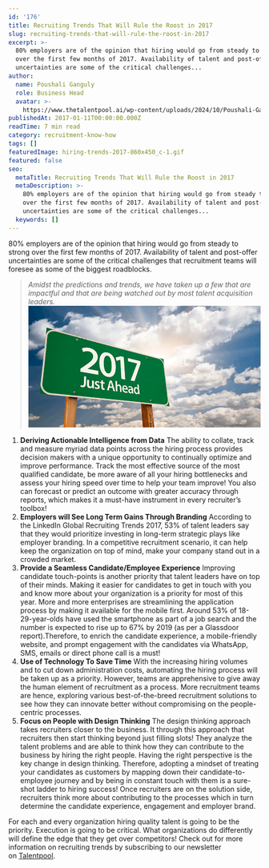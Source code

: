 ```yaml
---
id: '176'
title: Recruiting Trends That Will Rule the Roost in 2017
slug: recruiting-trends-that-will-rule-the-roost-in-2017
excerpt: >-
  80% employers are of the opinion that hiring would go from steady to strong
  over the first few months of 2017. Availability of talent and post-offer
  uncertainties are some of the critical challenges...
author:
  name: Poushali Ganguly
  role: Business Head
  avatar: >-
    https://www.thetalentpool.ai/wp-content/uploads/2024/10/Poushali-Gangulyimage.webp
publishedAt: 2017-01-11T00:00:00.000Z
readTime: 7 min read
category: recruitment-know-how
tags: []
featuredImage: hiring-trends-2017-860x450_c-1.gif
featured: false
seo:
  metaTitle: Recruiting Trends That Will Rule the Roost in 2017
  metaDescription: >-
    80% employers are of the opinion that hiring would go from steady to strong
    over the first few months of 2017. Availability of talent and post-offer
    uncertainties are some of the critical challenges...
  keywords: []
---
```


80% employers are of the opinion that hiring would go from steady to strong over the first few months of 2017. Availability of talent and post-offer uncertainties are some of the critical challenges that recruitment teams will foresee as some of the biggest roadblocks.

> _Amidst the predictions and trends, we have taken up a few that are impactful and that are being watched out by most talent acquisition leaders._ ![hiring-trends-2017-860x450_c](images/hiring-trends-2017-860x450_c-1.gif)

<!--more-->

1. **Deriving Actionable Intelligence from Data** The ability to collate, track and measure myriad data points across the hiring process provides decision makers with a unique opportunity to continually optimize and improve performance. Track the most effective source of the most qualified candidate, be more aware of all your hiring bottlenecks and assess your hiring speed over time to help your team improve! You also can forecast or predict an outcome with greater accuracy through reports, which makes it a must-have instrument in every recruiter’s toolbox!
2. **Employers will See Long Term Gains Through Branding** According to the LinkedIn Global Recruiting Trends 2017, 53% of talent leaders say that they would prioritize investing in long-term strategic plays like employer branding. In a competitive recruitment scenario, it can help keep the organization on top of mind, make your company stand out in a crowded market.
3. **Provide a Seamless Candidate/Employee Experience** Improving candidate touch-points is another priority that talent leaders have on top of their minds. Making it easier for candidates to get in touch with you and know more about your organization is a priority for most of this year. More and more enterprises are streamlining the application process by making it available for the mobile first. Around 53% of 18-29-year-olds have used the smartphone as part of a job search and the number is expected to rise up to 67% by 2019 (as per a Glassdoor report).Therefore, to enrich the candidate experience, a mobile-friendly website, and prompt engagement with the candidates via WhatsApp, SMS, emails or direct phone call is a must!
4. **Use of Technology To Save Time** With the increasing hiring volumes and to cut down administration costs, automating the hiring process will be taken up as a priority. However, teams are apprehensive to give away the human element of recruitment as a process. More recruitment teams are hence, exploring various best-of-the-breed recruitment solutions to see how they can innovate better without compromising on the people-centric processes.
5. **Focus on People with Design Thinking** The design thinking approach takes recruiters closer to the business. It through this approach that recruiters then start thinking beyond just filling slots! They analyze the talent problems and are able to think how they can contribute to the business by hiring the right people. Having the right perspective is the key change in design thinking. Therefore, adopting a mindset of treating your candidates as customers by mapping down their candidate-to-employee journey and by being in constant touch with them is a sure-shot ladder to hiring success! Once recruiters are on the solution side, recruiters think more about contributing to the processes which in turn determine the candidate experience, engagement and employer brand.

For each and every organization hiring quality talent is going to be the priority. Execution is going to be critical. What organizations do differently will define the edge that they get over competitors! Check out for more information on recruiting trends by subscribing to our newsletter on [Talentpool](https://www.thetalentpool.ai/). 

<script type="application/ld+json"><br /> { "@context": "http://schema.org",<br /> "@type": "BlogPosting",<br /> "mainEntityOfPage": {<br /> "@type": "WebPage",<br /> "@id": "https://www.thetalentpool.ai/"<br /> },<br /> "headline": "Recruiting Trends That Will Rule the Roost in 2017",<br /> "alternativeHeadline": "80% employers are of the opinion that hiring would go from steady to strong over the first few months of 2017. ",<br /> "award": "",<br /> "image": {<br /> "@type": "ImageObject",<br /> "url":"https://www.thetalentpool.ai/images/logo.png",<br /> "height": 800,<br /> "width": 800},<br /> "editor": "Talent Pool",<br /> "genre": "Recruitment",<br /> "keywords": "Recruiting Software, Employment,Recruiting Trends",<br /> "wordcount": "685",<br /> "publisher": {<br /> "@type": "Organization",<br /> "name": "Talent Pool",<br /> "logo": {<br /> "@type": "ImageObject",<br /> "url": "https://www.thetalentpool.ai/images/logo.png",<br /> "width": 600,<br /> "height": 60<br /> }<br /> },<br /> "url": "https://www.thetalentpool.ai/recruiting-trends-that-will-rule-the-roost-in-2017/",<br /> "datePublished": "2017-01-11",<br /> "dateCreated": "2017-01-11",<br /> "dateModified": "2017-01-11",<br /> "description": "80% employers are of the opinion that hiring would go from steady to strong over the first few months of 2017. Availability of talent and post-offer uncertainties are some of the critical challenges that recruitment teams will foresee as some of the biggest roadblocks.<br /> Amidst the predictions and trends, we have taken up a few that are impactful and that are being watched out by most talent acquisition leaders.<br /> Deriving Actionable Intelligence from Data<br /> The ability to collate, track and measure myriad data points across the hiring process provides decision makers with a unique opportunity to continually optimize and improve performance. Track the most effective source of the most qualified candidate, be more aware of all your hiring bottlenecks and assess your hiring speed over time to help your team improve! You also can forecast or predict an outcome with greater accuracy through reports, which makes it a must-have instrument in every recruiter’s toolbox!<br /> Employers will See Long Term Gains Through Branding<br /> According to the LinkedIn Global Recruiting Trends 2017, 53% of talent leaders say that they would prioritize investing in long-term strategic plays like employer branding. In a competitive recruitment scenario, it can help keep the organization on top of mind, make your company stand out in a crowded market.<br /> Provide a Seamless Candidate/Employee Experience<br /> Improving candidate touch-points is another priority that talent leaders have on top of their minds. Making it easier for candidates to get in touch with you and know more about your organization is a priority for most of this year. More and more enterprises are streamlining the application process by making it available for the mobile first. Around 53% of 18-29-year-olds have used the smartphone as part of a job search and the number is expected to rise up to 67% by 2019 (as per a Glassdoor report).Therefore, to enrich the candidate experience, a mobile-friendly website, and prompt engagement with the candidates via WhatsApp, SMS, emails or direct phone call is a must!<br /> Use of Technology To Save Time<br /> With the increasing hiring volumes and to cut down administration costs, automating the hiring process will be taken up as a priority. However, teams are apprehensive to give away the human element of recruitment as a process. More recruitment teams are hence, exploring various best-of-the-breed recruitment solutions to see how they can innovate better without compromising on the people-centric processes.<br /> Focus on People with Design Thinking<br /> The design thinking approach takes recruiters closer to the business. It through this approach that recruiters then start thinking beyond just filling slots! They analyze the talent problems and are able to think how they can contribute to the business by hiring the right people. Having the right perspective is the key change in design thinking. Therefore, adopting a mindset of treating your candidates as customers by mapping down their candidate-to-employee journey and by being in constant touch with them is a sure-shot ladder to hiring success! Once recruiters are on the solution side, recruiters think more about contributing to the processes which in turn determine the candidate experience, engagement and employer brand.<br /> For each and every organization hiring quality talent is going to be the priority. Execution is going to be critical. What organizations do differently will define the edge that they get over competitors!<br /> Check out for more information on recruiting trends by subscribing to our newsletter on Talentpool.",<br /> "author": {<br /> "@type": "Organization",<br /> "name": "Admin"<br /> }<br /> }<br /></script>
